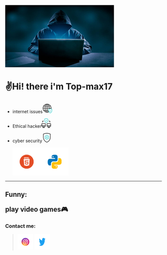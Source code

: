 <html>
 <head>
  <meta charset="UTF-8">
  <meta name="keywords" content="Top-max17,top-max17">
   <meta name="viewport" 
    content=
     "width=device-width,
       initial-scale=1">
        <link rel="stylesheet" 
         href="style.css">
         <body><img 
         src="/Who-Are-Hackers.png" 
         alt="Top-max17" 
         width="350px" 
         height="200px">
        <h1><p>✌Hi! there 
       i'm Top-max17
      </p></h1><p><ul><li>internet issues<img src="internet.png" alt="topmax" width="30" height="30"></p>
      <li><p>Ethical hacker<img src="network.png" alt="topmax" width="30" height="30"></p></li><li><p>cyber security<img src="protection.png" alt="topmax" width="30" heght="30"></li></p></ul>   
       <ul><img src="top17.png" alt="topmax" width="90" height="90"><img src="top_17.png" alt="topmax" width="90" height="90"></ul>
 </ul><hr></hr><h2>Funny:
 <p>play video games🎮</p>
 <h3>Contact me: </h3></p></strong>
  <blockquote><a href="https://www.instagram.com/topmax_17?igsh=YzljYTk1ODg3Zg==> "><img src="BackgroundEraser_20241124_204528730.png" alt="" width="50" heigh="50"></a>
 <a href="">
        <img src="/BackgroundEraser_20241124_204545562.png" alt="" width="50" height="50"></a>
           <a href=""></blockquote>
</h5></p></blockquote></body></html>

